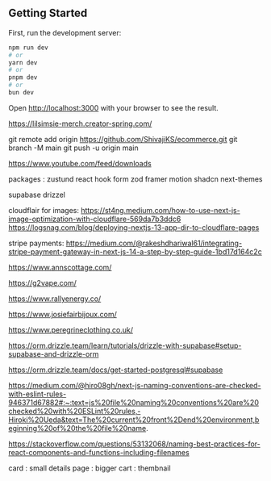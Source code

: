 ## Getting Started

First, run the development server:

```bash
npm run dev
# or
yarn dev
# or
pnpm dev
# or
bun dev
```

Open [http://localhost:3000](http://localhost:3000) with your browser to see the result.

https://lilsimsie-merch.creator-spring.com/




git remote add origin https://github.com/ShivajiKS/ecommerce.git
git branch -M main
git push -u origin main

https://www.youtube.com/feed/downloads

packages :
zustund
react hook form
zod
framer motion
shadcn
next-themes

supabase
drizzel

cloudflair for images:
https://st4ng.medium.com/how-to-use-next-js-image-optimization-with-cloudflare-569da7b3ddc6
https://logsnag.com/blog/deploying-nextjs-13-app-dir-to-cloudflare-pages

stripe payments:
https://medium.com/@rakeshdhariwal61/integrating-stripe-payment-gateway-in-next-js-14-a-step-by-step-guide-1bd17d164c2c

https://www.annscottage.com/

https://g2vape.com/

https://www.rallyenergy.co/

https://www.josiefairbijoux.com/

https://www.peregrineclothing.co.uk/

https://orm.drizzle.team/learn/tutorials/drizzle-with-supabase#setup-supabase-and-drizzle-orm

https://orm.drizzle.team/docs/get-started-postgresql#supabase

https://medium.com/@hiro08gh/next-js-naming-conventions-are-checked-with-eslint-rules-946371d67882#:~:text=js%20file%20naming%20conventions%20are%20checked%20with%20ESLint%20rules,-Hiroki%20Ueda&text=The%20current%20front%2Dend%20environment,beginning%20of%20the%20file%20name.

https://stackoverflow.com/questions/53132068/naming-best-practices-for-react-components-and-functions-including-filenames

card : small
details page : bigger
cart : thembnail
